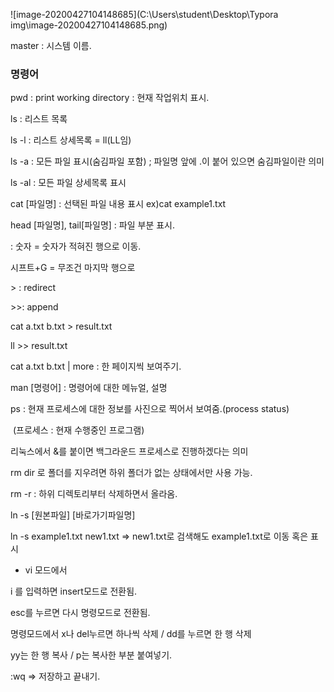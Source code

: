 ![image-20200427104148685](C:\Users\student\Desktop\Typora img\image-20200427104148685.png)

master :  시스템 이름.

### 명령어

pwd : print working directory : 현재 작업위치 표시.

ls : 리스트 목록

ls -l : 리스트 상세목록 = ll(LL임)

ls -a : 모든 파일 표시(숨김파일 포함) ; 파일명 앞에 .이 붙어 있으면 숨김파일이란 의미

ls -al : 모든 파일 상세목록 표시

cat [파일명] : 선택된 파일 내용 표시 ex)cat example1.txt

head [파일명], tail[파일명] : 파일 부분 표시.

: 숫자  = 숫자가 적혀진 행으로 이동.

시프트+G = 무조건 마지막 행으로

\> : redirect

\>\>: append

cat a.txt b.txt > result.txt

ll >> result.txt

cat a.txt b.txt | more  : 한 페이지씩 보여주기.

man [명령어] : 명령어에 대한 메뉴얼, 설명

ps : 현재 프로세스에 대한 정보를 사진으로 찍어서 보여줌.(process status)

​	(프로세스 : 현재 수행중인 프로그램)

리눅스에서 &를 붙이면 백그라운드 프로세스로 진행하겠다는 의미





rm dir 로 폴더를 지우려면 하위 폴더가 없는 상태에서만 사용 가능.

rm -r : 하위 디렉토리부터 삭제하면서 올라옴.

ln -s [원본파일] [바로가기파일명]

ln -s example1.txt new1.txt => new1.txt로 검색해도 example1.txt로 이동 혹은 표시

- vi 모드에서

i 를 입력하면 insert모드로 전환됨.

esc를 누르면 다시 명령모드로 전환됨.

명령모드에서 x나 del누르면 하나씩 삭제 / dd를 누르면 한 행 삭제

yy는 한 행 복사 / p는 복사한 부분 붙여넣기.

:wq => 저장하고 끝내기.
